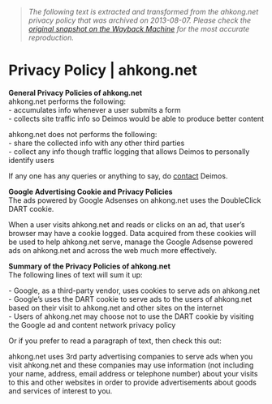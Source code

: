 > *The following text is extracted and transformed from the ahkong.net privacy policy that was archived on 2013-08-07. Please check the [original snapshot on the Wayback Machine](https://web.archive.org/web/20130807154406id_/http%3A//ahkong.net/about/pp) for the most accurate reproduction.*

# Privacy Policy | ahkong.net

**General Privacy Policies of ahkong.net**  
ahkong.net performs the following:  
\- accumulates info whenever a user submits a form  
\- collects site traffic info so Deimos would be able to produce better content

ahkong.net does not performs the following:  
\- share the collected info with any other third parties  
\- collect any info though traffic logging that allows Deimos to personally identify users

If any one has any queries or anything to say, do [contact](http://ahkong.net/contact/ "Contact Deimos Tel`Arin") Deimos.

**Google Advertising Cookie and Privacy Policies**  
The ads powered by Google Adsenses on ahkong.net uses the DoubleClick DART cookie.

When a user visits ahkong.net and reads or clicks on an ad, that user’s browser may have a cookie logged. Data acquired from these cookies will be used to help ahkong.net serve, manage the Google Adsense powered ads on ahkong.net and across the web much more effectively.

**Summary of the Privacy Policies of ahkong.net**  
The following lines of text will sum it up:

\- Google, as a third-party vendor, uses cookies to serve ads on ahkong.net  
\- Google’s uses the DART cookie to serve ads to the users of ahkong.net based on their visit to ahkong.net and other sites on the internet  
\- Users of ahkong.net may choose not to use the DART cookie by visiting the Google ad and content network privacy policy

Or if you prefer to read a paragraph of text, then check this out:

ahkong.net uses 3rd party advertising companies to serve ads when you visit ahkong.net and these companies may use information (not including your name, address, email address or telephone number) about your visits to this and other websites in order to provide advertisements about goods and services of interest to you.
